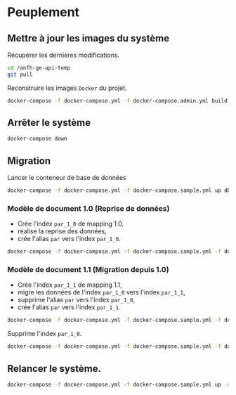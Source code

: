 # Peuplement

## Mettre à jour les images du système

Récupérer les dernières modifications.

```sh
cd /anfh-ge-api-temp
git pull
```

Reconstruire les images `Docker` du projet.

```sh
docker-compose -f docker-compose.yml -f docker-compose.admin.yml build
```

## Arrêter le système

```sh
docker-compose down
```

## Migration

Lancer le conteneur de base de données

```sh
docker-compose -f docker-compose.yml -f docker-compose.sample.yml up db -d
```

### Modèle de document 1.0 (Reprise de données)

- Crée l'index `par_1_0` de mapping 1.0,
- réalise la reprise des données,
- crée l'alias `par` vers l'index `par_1_0`.

```sh
docker-compose -f docker-compose.yml -f docker-compose.sample.yml -f docker-compose.admin.yml run data recover_1_0
```

### Modèle de document 1.1 (Migration depuis 1.0)

- Crée l'index `par_1_1` de mapping 1.1,
- migre les données de l'index `par_1_0` vers l'index `par_1_1`,
- supprime l'alias `par` vers l'index `par_1_0`,
- crée l'alias `par` vers l'index `par_1_1`.

```sh
docker-compose -f docker-compose.yml -f docker-compose.sample.yml -f docker-compose.admin.yml run data from_1_0_to_1_1
```

Supprime l'index `par_1_0`.


```sh
docker-compose -f docker-compose.yml -f docker-compose.sample.yml -f docker-compose.admin.yml run data delete_1_0
```

## Relancer le système.

```sh
docker-compose -f docker-compose.yml -f docker-compose.sample.yml up -d
```
